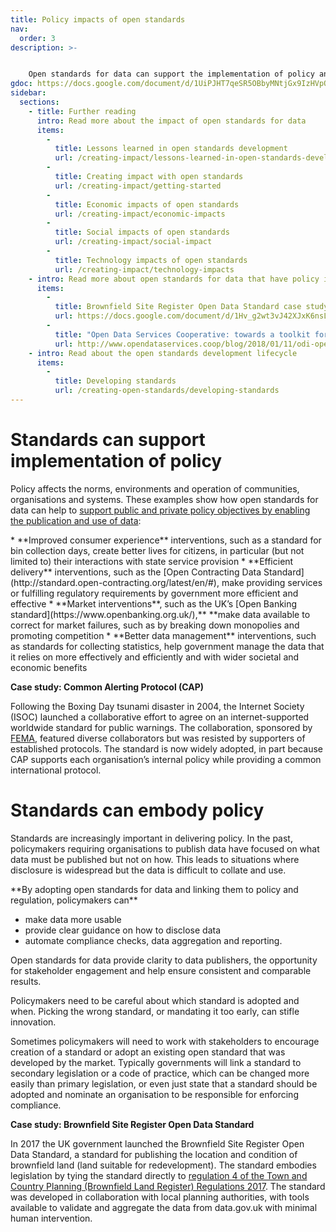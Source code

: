 ```yaml
---
title: Policy impacts of open standards
nav:
  order: 3
description: >-  


    Open standards for data can support the implementation of policy and embody policy when they are developed and/or adopted. 
gdoc: https://docs.google.com/document/d/1UiPJHT7qeSR5OBbyMNtjGx9IzHVpO7j96P3kTxPDRaU/edit?usp=sharing
sidebar:
  sections:
    - title: Further reading
      intro: Read more about the impact of open standards for data
      items:
        -
          title: Lessons learned in open standards development
          url: /creating-impact/lessons-learned-in-open-standards-development
        -
          title: Creating impact with open standards
          url: /creating-impact/getting-started
        -
          title: Economic impacts of open standards
          url: /creating-impact/economic-impacts
        -
          title: Social impacts of open standards
          url: /creating-impact/social-impact
        -
          title: Technology impacts of open standards
          url: /creating-impact/technology-impacts
    - intro: Read more about open standards for data that have policy impacts
      items:
        -
          title: Brownfield Site Register Open Data Standard case study
          url: https://docs.google.com/document/d/1Hv_g2wt3vJ42XJxK6nsLax0M_9c76rFC4JerFYm2x0U/edit?usp=sharing
        -
          title: "Open Data Services Cooperative: towards a toolkit for policy focussed open data standards"
          url: http://www.opendataservices.coop/blog/2018/01/11/odi-open-standards-for-data.html
    - intro: Read about the open standards development lifecycle
      items:
        -
          title: Developing standards
          url: /creating-open-standards/developing-standards
---
```


# Standards can support implementation of policy

Policy affects the norms, environments and operation of communities, organisations and systems. These examples show how open standards for data can help to [support public and private policy objectives by enabling the publication and use of data](https://theodi.org/blog/policy-design-patterns-that-help-you-use-data-to-create-impact):

<div class="callout" markdown="1">
* **Improved consumer experience** interventions, such as a standard for bin collection days, create better lives for citizens, in particular (but not limited to) their interactions with state service provision
* **Efficient delivery** interventions, such as the [Open Contracting Data Standard](http://standard.open-contracting.org/latest/en/#), make providing services or fulfilling regulatory requirements by government more efficient and effective
* **Market interventions**, such as the UK’s [Open Banking standard](https://www.openbanking.org.uk/),** **make data available to correct for market failures, such as by breaking down monopolies and promoting competition
* **Better data management** interventions, such as standards for collecting statistics, help government manage the data that it relies on more effectively and efficiently and with wider societal and economic benefits
</div>

**Case study: Common Alerting Protocol (CAP)**

Following the Boxing Day tsunami disaster in 2004, the Internet Society (ISOC) launched a collaborative effort to agree on an internet-supported worldwide standard for public warnings. The collaboration, sponsored by [FEMA](https://www.fema.gov/common-alerting-protocol), featured diverse collaborators but was resisted by supporters of established protocols. The standard is now widely adopted, in part because CAP supports each organisation’s internal policy while providing a common international protocol.

# Standards can embody policy

Standards are increasingly important in delivering policy. In the past, policymakers requiring organisations to publish data have focused on what data must be published but not on how. This leads to situations where disclosure is widespread but the data is difficult to collate and use.

<div class="callout" markdown="1">
**By adopting open standards for data and linking them to policy and regulation, policymakers can**

* make data more usable
* provide clear guidance on how to disclose data
* automate compliance checks, data aggregation and reporting. 
</div>

Open standards for data provide clarity to data publishers, the opportunity for stakeholder engagement and help ensure consistent and comparable results.

Policymakers need to be careful about which standard is adopted and when. Picking the wrong standard, or mandating it too early, can stifle innovation. 

Sometimes policymakers will need to work with stakeholders to encourage creation of a standard or adopt an existing open standard that was developed by the market. Typically governments will link a standard to secondary legislation or a code of practice, which can be changed more easily than primary legislation, or even just state that a standard should be adopted and nominate an organisation to be responsible for enforcing compliance.

**Case study: Brownfield Site Register Open Data Standard**

In 2017 the UK government launched the Brownfield Site Register Open Data Standard, a standard for publishing the location and condition of brownfield land (land suitable for redevelopment). The standard embodies legislation by tying the standard directly to [regulation 4 of the Town and Country Planning (Brownfield Land Register) Regulations 2017](http://www.legislation.gov.uk/uksi/2017/403/regulation/4/made). The standard was developed in collaboration with local planning authorities, with tools available to validate and aggregate the data from data.gov.uk with minimal human intervention.
